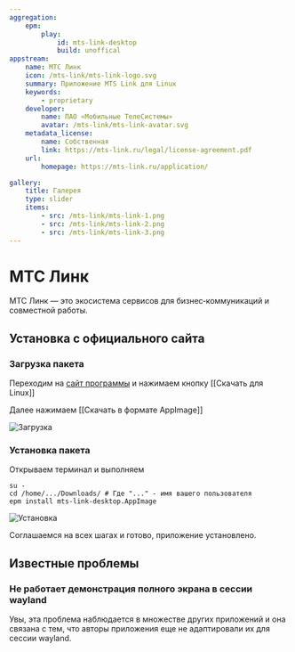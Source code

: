 ```yaml
---
aggregation:
    epm:
        play:
            id: mts-link-desktop
            build: unoffical
appstream:
    name: МТС Линк
    icon: /mts-link/mts-link-logo.svg
    summary: Приложение MTS Link для Linux
    keywords:
        - proprietary
    developer:
        name: ПАО «Мобильные ТелеСистемы»
        avatar: /mts-link/mts-link-avatar.svg
    metadata_license:
        name: Собственная
        link: https://mts-link.ru/legal/license-agreement.pdf
    url:
        homepage: https://mts-link.ru/application/

gallery:
    title: Галерея
    type: slider
    items:
        - src: /mts-link/mts-link-1.png
        - src: /mts-link/mts-link-2.png
        - src: /mts-link/mts-link-3.png
---
```


# МТС Линк

МТС Линк — это экосистема сервисов для бизнес‑коммуникаций и совместной работы.

<AGWGallery />

<!--@include: @apps/_parts/install/content-epm-play.md-->

## Установка с официального сайта

### Загрузка пакета

Переходим на [сайт программы](https://mts-link.ru/application/) и нажимаем кнопку [[Скачать для Linux]]

Далее нажимаем [[Скачать в формате AppImage]]

![Загрузка](/mts-link/mts-link-download.gif)

### Установка пакета

Открываем терминал и выполняем

```shell
su -
cd /home/.../Downloads/ # Где "..." - имя вашего пользователя
epm install mts-link-desktop.AppImage
```

![Установка](/mts-link/mts-link-install.gif)

Соглашаемся на всех шагах и готово, приложение установлено.

## Известные проблемы

### Не работает демонстрация полного экрана в сессии wayland

Увы, эта проблема наблюдается в множестве других приложений и она связана с тем, что авторы приложения еще не адаптировали их для сессии wayland.
